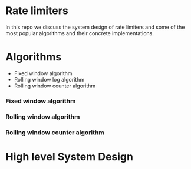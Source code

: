 # Rate limiters
In this repo we discuss the system design of rate limiters and some of the most popular algorithms and their concrete implementations.

# Algorithms
- Fixed window algorithm
- Rolling window log algorithm
- Rolling window counter algorithm

### Fixed window algorithm
### Rolling window algorithm
### Rolling window counter algorithm


# High level System Design